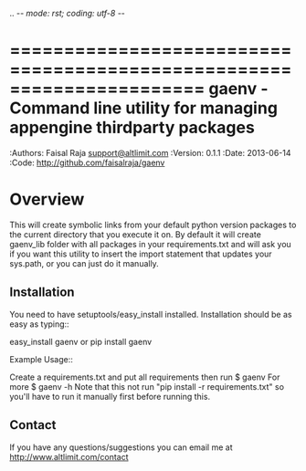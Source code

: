 .. -*- mode: rst; coding: utf-8 -*-

======================================================================
gaenv - Command line utility for managing appengine thirdparty packages
======================================================================

:Authors: Faisal Raja <support@altlimit.com>
:Version: 0.1.1
:Date:    2013-06-14
:Code: http://github.com/faisalraja/gaenv


Overview
======================================================================
This will create symbolic links from your default python version packages to
the current directory that you execute it on. By default it will create
gaenv_lib folder with all packages in your requirements.txt and will
ask you if you want this utility to insert the import statement that updates
your sys.path, or you can just do it manually.


Installation
---------------
You need to have setuptools/easy_install installed. Installation
should be as easy as typing::

  easy_install gaenv
  or
  pip install gaenv


Example Usage::

  Create a requirements.txt and put all requirements then run
  $ gaenv
  For more
  $ gaenv -h
  Note that this not run "pip install -r requirements.txt" so you'll
  have to run it manually first before running this.


Contact
---------------
If you have any questions/suggestions you can email me at http://www.altlimit.com/contact